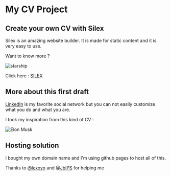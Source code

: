 # My CV Project

## Create your own CV with Silex

Silex is an amazing website builder. It is made for static content and it is very easy to use.

Want to know more ? 

![starship](https://media.giphy.com/media/WFDXqj12EGlck/giphy.gif)

Click here : [SILEX](http://www.silex.me)

## More about this first draft

[LinkedIn](https://www.linkedin.com) is my favorite social network but you can not easily customize what you do and what you are. 

I took my inspiration from this kind of CV :

![Elon Musk](http://image-store.slidesharecdn.com/d82d6d54-b6d7-4ba6-acad-549839e9c9c4-original.png)

## Hosting solution

I bought my own domain name and I'm using github pages to host all of this.

Thanks to [@lexoyo](https://github.com/lexoyo) and [@JbIPS](https://github.com/JbIPS) for helping me
